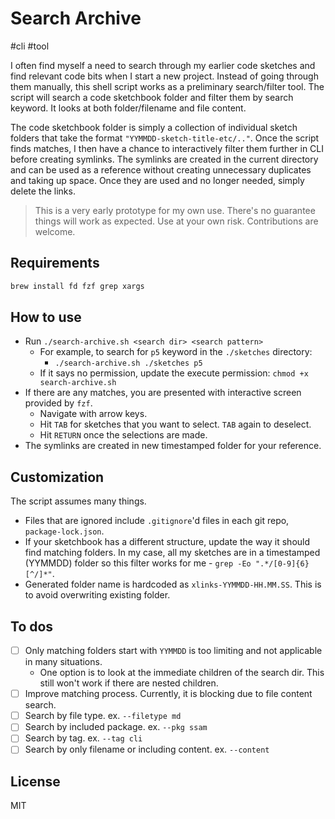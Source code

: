 # Search Archive

#cli #tool

I often find myself a need to search through my earlier code sketches and find relevant code bits when I start a new project. Instead of going through them manually, this shell script works as a preliminary search/filter tool. The script will search a code sketchbook folder and filter them by search keyword. It looks at both folder/filename and file content.

The code sketchbook folder is simply a collection of individual sketch folders that take the format `"YYMMDD-sketch-title-etc/.."`. Once the script finds matches, I then have a chance to interactively filter them further in CLI before creating symlinks. The symlinks are created in the current directory and can be used as a reference without creating unnecessary duplicates and taking up space. Once they are used and no longer needed, simply delete the links.

> This is a very early prototype for my own use. There's no guarantee things will work as expected. Use at your own risk. Contributions are welcome.

## Requirements

```sh
brew install fd fzf grep xargs
```

## How to use

- Run `./search-archive.sh <search dir> <search pattern>`
  - For example, to search for `p5` keyword in the `./sketches` directory:
    - `./search-archive.sh ./sketches p5`
  - If it says no permission, update the execute permission: `chmod +x search-archive.sh`
- If there are any matches, you are presented with interactive screen provided by `fzf`.
  - Navigate with arrow keys.
  - Hit `TAB` for sketches that you want to select. `TAB` again to deselect.
  - Hit `RETURN` once the selections are made.
- The symlinks are created in new timestamped folder for your reference.

## Customization

The script assumes many things.

- Files that are ignored include `.gitignore`'d files in each git repo, `package-lock.json`.
- If your sketchbook has a different structure, update the way it should find matching folders. In my case, all my sketches are in a timestamped (YYMMDD) folder so this filter works for me - `grep -Eo ".*/[0-9]{6}[^/]*"`.
- Generated folder name is hardcoded as `xlinks-YYMMDD-HH.MM.SS`. This is to avoid overwriting existing folder.

## To dos

- [ ] Only matching folders start with `YYMMDD` is too limiting and not applicable in many situations.
  - One option is to look at the immediate children of the search dir. This still won't work if there are nested children.
- [ ] Improve matching process. Currently, it is blocking due to file content search.
- [ ] Search by file type. ex. `--filetype md`
- [ ] Search by included package. ex. `--pkg ssam`
- [ ] Search by tag. ex. `--tag cli`
- [ ] Search by only filename or including content. ex. `--content`

## License

MIT
